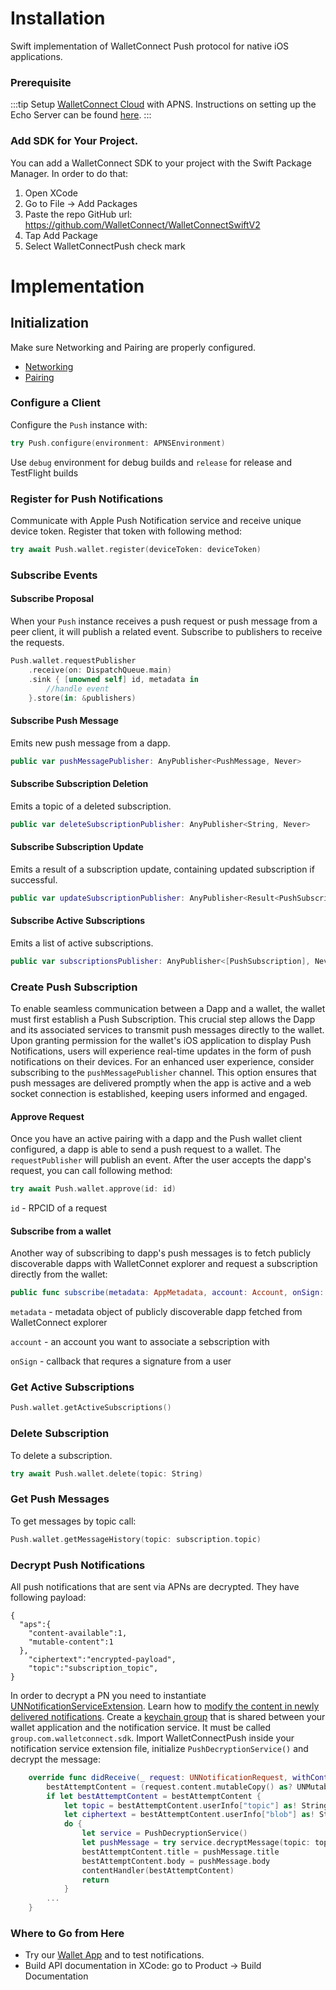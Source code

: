 # Installation

Swift implementation of WalletConnect Push protocol for native iOS applications.

### Prerequisite

:::tip
Setup [WalletConnect Cloud](https://cloud.walletconnect.com/) with APNS. Instructions on setting up the Echo Server can be found [here](../../../advanced/echo-server.md#hosted-platform-recommended).
:::

### Add SDK for Your Project.

You can add a WalletConnect SDK to your project with the Swift Package Manager. In order to do that:

1. Open XCode
2. Go to File -> Add Packages
3. Paste the repo GitHub url: https://github.com/WalletConnect/WalletConnectSwiftV2
4. Tap Add Package
5. Select WalletConnectPush check mark


# Implementation

## Initialization

Make sure Networking and Pairing are properly configured.
- [Networking](../../core/networking-configuration.md)
- [Pairing](../../core/pairing-usage.md)

### Configure a Client

Configure the `Push` instance with:

```swift
try Push.configure(environment: APNSEnvironment)
```
Use `debug` environment for debug builds and `release` for release and TestFlight builds

### Register for Push Notifications

Communicate with Apple Push Notification service and receive unique device token. Register that token with following method:

```swift
try await Push.wallet.register(deviceToken: deviceToken)
```

### Subscribe Events


#### Subscribe Proposal

When your `Push` instance receives a push request or push message from a peer client, it will publish a related event. Subscribe to publishers to receive the requests.

```swift
Push.wallet.requestPublisher
    .receive(on: DispatchQueue.main)
    .sink { [unowned self] id, metadata in
        //handle event
    }.store(in: &publishers)
```

#### Subscribe Push Message

Emits new push message from a dapp.

```swift
public var pushMessagePublisher: AnyPublisher<PushMessage, Never> 
```

#### Subscribe Subscription Deletion

Emits  a topic of a deleted subscription.

```swift
public var deleteSubscriptionPublisher: AnyPublisher<String, Never> 
```

#### Subscribe Subscription Update

Emits a result of a subscription update, containing updated subscription if successful. 

```swift
public var updateSubscriptionPublisher: AnyPublisher<Result<PushSubscription, Error>, Never> {
```

#### Subscribe Active Subscriptions

Emits a list of active subscriptions.

```swift
public var subscriptionsPublisher: AnyPublisher<[PushSubscription], Never> 
```


### Create Push Subscription

To enable seamless communication between a Dapp and a wallet, the wallet must first establish a Push Subscription. This crucial step allows the Dapp and its associated services to transmit push messages directly to the wallet. Upon granting permission for the wallet's iOS application to display Push Notifications, users will experience real-time updates in the form of push notifications on their devices. For an enhanced user experience, consider subscribing to the `pushMessagePublisher` channel. This option ensures that push messages are delivered promptly when the app is active and a web socket connection is established, keeping users informed and engaged.


#### Approve Request

Once you have an active pairing with a dapp and the Push wallet client configured, a dapp is able to send a push request to a wallet. The `requestPublisher` will publish an event.
After the user accepts the dapp's request, you can call following method:

```swift
try await Push.wallet.approve(id: id)
```
`id` - RPCID of a request

#### Subscribe from a wallet

Another way of subscribing to dapp's push messages is to fetch publicly discoverable dapps with WalletConnet explorer and request a subscription directly from the wallet:
```swift
public func subscribe(metadata: AppMetadata, account: Account, onSign: @escaping SigningCallback) async throws {
```
`metadata` - metadata object of publicly discoverable dapp fetched from WalletConnect explorer

`account` - an account you want to associate a sebscription with

`onSign` - callback that requres a signature from a user
 
 
### Get Active Subscriptions

```swift 
Push.wallet.getActiveSubscriptions()
```

### Delete Subscription

To delete a subscription.

```swift
try await Push.wallet.delete(topic: String)
```

### Get Push Messages

To get messages by topic call:

```swift
Push.wallet.getMessageHistory(topic: subscription.topic) 
```

### Decrypt Push Notifications

All push notifications that are sent via APNs are decrypted. They have following payload:

```
{
  "aps":{
    "content-available":1,
    "mutable-content":1
  },
    "ciphertext":"encrypted-payload",
    "topic":"subscription_topic",
}
```

In order to decrypt a PN you need to instantiate [UNNotificationServiceExtension](https://developer.apple.com/documentation/usernotifications/unnotificationserviceextension).
Learn how to [modify the content in newly delivered notifications](https://developer.apple.com/documentation/usernotifications/modifying_content_in_newly_delivered_notifications).
Create a [keychain group](https://developer.apple.com/documentation/security/keychain_services/keychain_items/sharing_access_to_keychain_items_among_a_collection_of_apps) that is shared between your wallet application and the notification service. It must be called `group.com.walletconnect.sdk`.
Import WalletConnectPush inside your notification service extension file, initialize `PushDecryptionService()` and decrypt the message:

```swift
    override func didReceive(_ request: UNNotificationRequest, withContentHandler contentHandler: @escaping (UNNotificationContent) -> Void) {
        bestAttemptContent = (request.content.mutableCopy() as? UNMutableNotificationContent)
        if let bestAttemptContent = bestAttemptContent {
            let topic = bestAttemptContent.userInfo["topic"] as! String
            let ciphertext = bestAttemptContent.userInfo["blob"] as! String
            do {
                let service = PushDecryptionService()
                let pushMessage = try service.decryptMessage(topic: topic, ciphertext: ciphertext)
                bestAttemptContent.title = pushMessage.title
                bestAttemptContent.body = pushMessage.body
                contentHandler(bestAttemptContent)
                return
            }
        ...
    }
```

### Where to Go from Here
- Try our [Wallet App](https://github.com/WalletConnect/WalletConnectSwiftV2/tree/main/Example/WalletApp) and to test notifications.
- Build API documentation in XCode: go to Product -> Build Documentation
